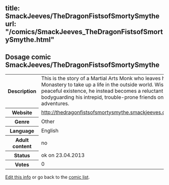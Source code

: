 title: SmackJeeves/TheDragonFistsofSmortySmythe
url: "/comics/SmackJeeves_TheDragonFistsofSmortySmythe.html"
---
Dosage comic SmackJeeves/TheDragonFistsofSmortySmythe
-----------------------------------------

<table class="comicinfo">
<tr>
<th>Description</th><td>This is the story of a Martial Arts Monk who leaves his Monastery to take up a life in the outside world. Wishing for a peaceful existence, he instead becomes a reluctant hero, bodyguarding his intrepid, trouble-prone friends on their adventures.</td>
</tr>
<tr>
<th>Website</th><td><a href="http://thedragonfistsofsmortysmythe.smackjeeves.com/comics/">http://thedragonfistsofsmortysmythe.smackjeeves.com/comics/</a></td>
</tr>
<tr>
<th>Genre</th><td>Other</td>
</tr>
<tr>
<th>Language</th><td>English</td>
</tr>
<tr>
<th>Adult content</th><td>no</td>
</tr>
<tr>
<th>Status</th><td>ok on 23.04.2013</td>
</tr>
<tr>
<th>Votes</th><td>0</div></td>
</tr>
</table>

[Edit this info](/comics/SmackJeeves_TheDragonFistsofSmortySmythe_edit.html) or go back to the [comic list](../comic-index.html).

